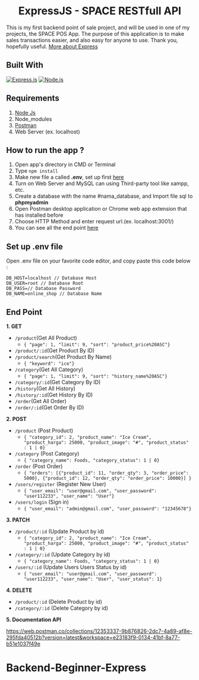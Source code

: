 <h1 align="center">ExpressJS - SPACE RESTfull API</h1>

This is my first backend point of sale project, and will be used in one of my projects, the SPACE POS App. The purpose of this application is to make sales transactions easier, and also easy for anyone to use. Thank you, hopefully useful. [More about Express](https://en.wikipedia.org/wiki/Express.js)

## Built With

[![Express.js](https://img.shields.io/badge/Express.js-4.x-orange.svg?style=rounded-square)](https://expressjs.com/en/starter/installing.html)
[![Node.js](https://img.shields.io/badge/Node.js-v.12.13-green.svg?style=rounded-square)](https://nodejs.org/)

## Requirements

1. <a href="https://nodejs.org/en/download/">Node Js</a>
2. Node_modules
3. <a href="https://www.getpostman.com/">Postman</a>
4. Web Server (ex. localhost)

## How to run the app ?

1. Open app's directory in CMD or Terminal
2. Type `npm install`
3. Make new file a called **.env**, set up first [here](#set-up-env-file)
4. Turn on Web Server and MySQL can using Third-party tool like xampp, etc.
5. Create a database with the name #nama_database, and Import file sql to **phpmyadmin**
6. Open Postman desktop application or Chrome web app extension that has installed before
7. Choose HTTP Method and enter request url.(ex. localhost:3001/)
8. You can see all the end point [here](#end-point)

## Set up .env file

Open .env file on your favorite code editor, and copy paste this code below :

```
DB_HOST=localhost // Database Host
DB_USER=root // Database Root
DB_PASS=// Database Password
DB_NAME=online_shop // Database Name
```

## End Point

**1. GET**

- `/product`(Get All Product)
  - `{ "page": 1, "limit": 9, "sort": "product_price%20ASC"}`  
- `/product/:id`(Get Product By ID)
- `/product/search`(Get Product By Name)
  - `{ "keyword": "ice"}`
- `/category`(Get All Category)
  - `{ "page": 1, "limit": 9, "sort": "history_name%20ASC"}`  
- `/category/:id`(Get Category By ID)
- `/history`(Get All History)
- `/history/:id`(Get History By ID)
- `/order`(Get All Order)
- `/order/:id`(Get Order By ID)

**2. POST**

- `/product` (Post Product)
  - `{ "category_id": 2, "product_name": "Ice Cream", "product_harga": 25000, "product_image": "#", "product_status" : 1 | 0}`
- `/category` (Post Category)
  - `{ "category_name": Foods, "category_status": 1 | 0}`
- `/order` (Post Order)
  - `{ "orders": [{"product_id": 11, "order_qty": 3, "order_price": 5000}, {"product_id": 12, "order_qty": "order_price": 10000}] }`
- `/users/register` (Register New User)
  - `{ "user_email": "user@gmail.com", "user_password": "user112233", "user_name": "User"}`
- `/users/login` (Sign in)
  - `{ "user_email": "admin@gmail.com", "user_password": "12345678"}`
  
**3. PATCH**

- `/product/:id` (Update Product by id)
  - `{ "category_id": 2, "product_name": "Ice Cream", "product_harga": 25000, "product_image": "#", "product_status" : 1 | 0}`
- `/category/:id` (Update Category by id)
  - `{ "category_name": Foods, "category_status": 1 | 0}`
- `/users/:id` (Update Users Users Status by id)
  - `{ "user_email": "user@gmail.com", "user_password": "user112233", "user_name": "User", "user_status": 1}`
  
**4. DELETE**

- `/product/:id` (Delete Product by id)
- `/category/:id` (Delete Category by id)

**5. Documentation API**

https://web.postman.co/collections/12353337-9b876826-2dc7-4a89-af8e-295fda40512b?version=latest&workspace=e23183f9-0134-41bf-8a77-b51e1037f49e

# Backend-Beginner-Express
